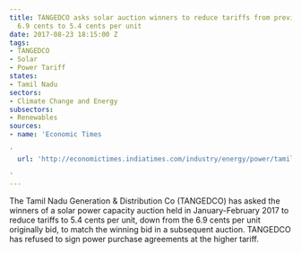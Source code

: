 ```yaml
---
title: TANGEDCO asks solar auction winners to reduce tariffs from previously negotiated
  6.9 cents to 5.4 cents per unit
date: 2017-08-23 18:15:00 Z
tags:
- TANGEDCO
- Solar
- Power Tariff
states:
- Tamil Nadu
sectors:
- Climate Change and Energy
subsectors:
- Renewables
sources:
- name: 'Economic Times

'
  url: 'http://economictimes.indiatimes.com/industry/energy/power/tamil-nadu-latest-to-push-solar-companies-for-post-auction-tariff-cut/articleshow/60077687.cms

'
---
```


The Tamil Nadu Generation & Distribution Co (TANGEDCO) has asked the winners of a solar power capacity auction held in January-February 2017 to reduce tariffs to 5.4 cents per unit, down from the 6.9 cents per unit originally bid, to match the winning bid in a subsequent auction. TANGEDCO has refused to sign power purchase agreements at the higher tariff.
